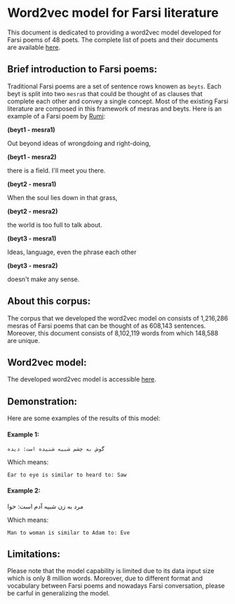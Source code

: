 # Word2vec model for Farsi literature

This document is dedicated to providing a word2vec model developed for Farsi poems of 48 poets. The complete list of poets and their documents are available [here](https://github.com/amnghd/Persian_poems_corpus).

## Brief introduction to Farsi poems:

Traditional Farsi poems are a set of sentence rows knowen as ``beyts``. Each beyt is split into two ``mesra``s that could be thought of as clauses that complete each other and convey a single concept.
Most of the existing Farsi literature are composed in this framework of mesras and beyts. Here is an example of a Farsi poem by [Rumi](https://en.wikipedia.org/wiki/Rumi):

**(beyt1 - mesra1)**

Out beyond ideas of wrongdoing and right-doing,

**(beyt1 - mesra2)**

there is a field.  I'll meet you there.

**(beyt2 - mesra1)**

When the soul lies down in that grass,

**(beyt2 - mesra2)**

the world is too full to talk about.

**(beyt3 - mesra1)**

Ideas, language, even the phrase each other

**(beyt3 - mesra2)**

doesn't make any sense.


## About this corpus:

The corpus that we developed the word2vec model on consists of 1,216,286 mesras of Farsi poems that can be thought of as 608,143 sentences. 
Moreover, this document consists of 8,102,119 words from which 148,588 are unique.

## Word2vec model:

The developed word2vec model is accessible [here](https://github.com/amnghd/Word2vec-on-Farsi-Literature/tree/master/word2vec%20model).

## Demonstration:

Here are some examples of the results of this model:

#### Example 1:
``گوش به چشم شبیه شنیده است:
دیده``

Which means:

``Ear to eye is similar to heard to:
Saw``

#### Example 2:
مرد به زن شبیه آدم است:
حوا

Which means:

``Man to woman is similar to Adam to:
Eve``




## Limitations:

Please note that the model capability is limited due to its data input size which is only 8 million words.
Moreover, due to different format and vocabulary between Farsi poems and nowadays Farsi conversation, please be carful in generalizing the model.